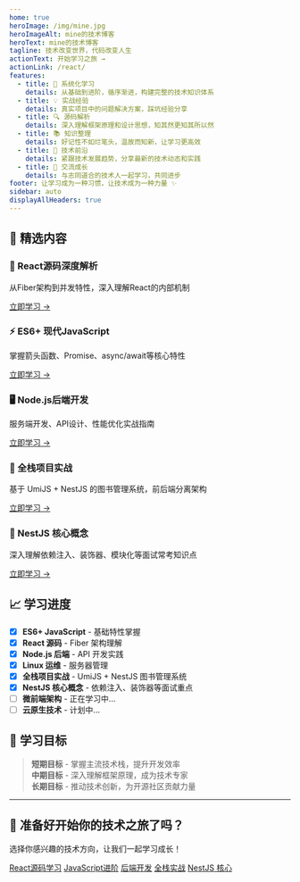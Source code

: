 ```yaml
---
home: true
heroImage: /img/mine.jpg
heroImageAlt: mine的技术博客
heroText: mine的技术博客
tagline: 技术改变世界，代码改变人生
actionText: 开始学习之旅 →
actionLink: /react/
features:
  - title: 🎯 系统化学习
    details: 从基础到进阶，循序渐进，构建完整的技术知识体系
  - title: 💡 实战经验
    details: 真实项目中的问题解决方案，踩坑经验分享
  - title: 🔍 源码解析
    details: 深入理解框架原理和设计思想，知其然更知其所以然
  - title: 📚 知识整理
    details: 好记性不如烂笔头，温故而知新，让学习更高效
  - title: 🚀 技术前沿
    details: 紧跟技术发展趋势，分享最新的技术动态和实践
  - title: 🤝 交流成长
    details: 与志同道合的技术人一起学习，共同进步
footer: 让学习成为一种习惯，让技术成为一种力量 ✨
sidebar: auto
displayAllHeaders: true
---
```


## 🌟 精选内容

<div class="feature-panel">
  <div class="feature-item">
    <h3>🚀 React源码深度解析</h3>
    <p>从Fiber架构到并发特性，深入理解React的内部机制</p>
    <a href="/react/" class="feature-link">立即学习 →</a>
  </div>
  
  <div class="feature-item">
    <h3>⚡ ES6+ 现代JavaScript</h3>
    <p>掌握箭头函数、Promise、async/await等核心特性</p>
    <a href="/es6+/" class="feature-link">立即学习 →</a>
  </div>
  
  <div class="feature-item">
    <h3>🖥️ Node.js后端开发</h3>
    <p>服务端开发、API设计、性能优化实战指南</p>
    <a href="/nodejs/" class="feature-link">立即学习 →</a>
  </div>
  
  <div class="feature-item">
    <h3>🚀 全栈项目实战</h3>
    <p>基于 UmiJS + NestJS 的图书管理系统，前后端分离架构</p>
    <a href="/book-lesson/" class="feature-link">立即学习 →</a>
  </div>
  
  <div class="feature-item">
    <h3>🔧 NestJS 核心概念</h3>
    <p>深入理解依赖注入、装饰器、模块化等面试常考知识点</p>
    <a href="/nestjs-core/" class="feature-link">立即学习 →</a>
  </div>
</div>

## 📈 学习进度

- [x] **ES6+ JavaScript** - 基础特性掌握
- [x] **React 源码** - Fiber 架构理解
- [x] **Node.js 后端** - API 开发实践
- [x] **Linux 运维** - 服务器管理
- [x] **全栈项目实战** - UmiJS + NestJS 图书管理系统
- [x] **NestJS 核心概念** - 依赖注入、装饰器等面试重点
- [ ] **微前端架构** - 正在学习中...
- [ ] **云原生技术** - 计划中...

## 🎯 学习目标

> **短期目标** - 掌握主流技术栈，提升开发效率  
> **中期目标** - 深入理解框架原理，成为技术专家  
> **长期目标** - 推动技术创新，为开源社区贡献力量

---

<div class="cta-section">
  <h2>🚀 准备好开始你的技术之旅了吗？</h2>
  <p>选择你感兴趣的技术方向，让我们一起学习成长！</p>
  <div class="cta-buttons">
    <a href="/react/" class="cta-button primary">React源码学习</a>
    <a href="/es6+/" class="cta-button secondary">JavaScript进阶</a>
    <a href="/nodejs/" class="cta-button secondary">后端开发</a>
    <a href="/book-lesson/" class="cta-button secondary">全栈实战</a>
    <a href="/nestjs-core/" class="cta-button secondary">NestJS 核心</a>
  </div>
</div>
